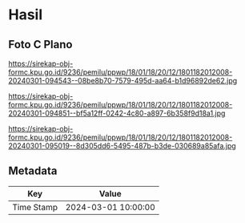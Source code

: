 # Hasil

## Foto C Plano

https://sirekap-obj-formc.kpu.go.id/9236/pemilu/ppwp/18/01/18/20/12/1801182012008-20240301-094543--08be8b70-7579-495d-aa64-b1d96892de62.jpg

https://sirekap-obj-formc.kpu.go.id/9236/pemilu/ppwp/18/01/18/20/12/1801182012008-20240301-094851--bf5a12ff-0242-4c80-a897-6b358f9d18a1.jpg

https://sirekap-obj-formc.kpu.go.id/9236/pemilu/ppwp/18/01/18/20/12/1801182012008-20240301-095019--8d305dd6-5495-487b-b3de-030689a85afa.jpg


## Metadata

| Key        | Value               |
| ---------- | ------------------- |
| Time Stamp | 2024-03-01 10:00:00 |



